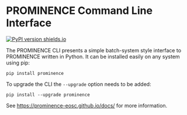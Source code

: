 # PROMINENCE Command Line Interface

[![PyPI version shields.io](https://img.shields.io/pypi/v/prominence.svg)](https://pypi.python.org/pypi/ansicolortags/)

The PROMINENCE CLI presents a simple batch-system style interface to PROMINENCE written in Python. It can be installed easily on any system using pip:
```
pip install prominence
```
To upgrade the CLI the `--upgrade` option needs to be added:
```
pip install --upgrade prominence
```

See https://prominence-eosc.github.io/docs/ for more information.
